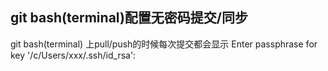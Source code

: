 ## git bash(terminal)配置无密码提交/同步
git bash(terminal) 上pull/push的时候每次提交都会显示 Enter passphrase for key '/c/Users/xxx/.ssh/id_rsa':  
 
